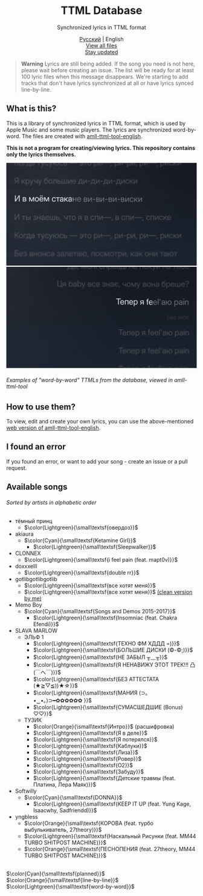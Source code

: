 <div align=center>

# TTML Database
Synchronized lyrics in TTML format

[Русский](https://github.com/whyplural/ttml-database/blob/main/README.md) | English\
[View all files](https://github.com/whyplural/ttml-database/tree/main/db)\
[Stay updated](https://ttmlupd.t.me)
</div>

> __Warning__
> Lyrics are still being added. If the song you need is not here, please wait before creating an issue. The list will be ready for at least 100 lyric files when this message disappears. We're starting to add tracks that don't have lyrics synchronized at all or have lyrics synced line-by-line.

## What is this?
This is a library of synchronized lyrics in TTML format, which is used by Apple Music and some music players. The lyrics are synchronized word-by-word. The files are created with [amll-ttml-tool-english](https://streetlegithub.github.io/amll-ttml-tool-english/).

__This is not a program for creating/viewing lyrics. This repository contains only the lyrics themselves.__

![Example of TTML from the database](https://raw.githubusercontent.com/whyplural/ttml-database/main/res/DISKI-example.png)
![Example of TTML from the database](https://raw.githubusercontent.com/whyplural/ttml-database/main/res/PAIN-example.png)
###### Examples of "word-by-word" TTMLs from the database, viewed in amll-ttml-tool

## How to use them?
To view, edit and create your own lyrics, you can use the above-mentioned [web version of amll-ttml-tool-english](https://streetlegithub.github.io/amll-ttml-tool-english/).

## I found an error
If you found an error, or want to add your song - create an issue or a pull request.

## Available songs
###### Sorted by artists in alphabetic order
- тёмный принц
    - $\color{Lightgreen}{\small\textsf{овердоз}}$
- akiaura
    - $\color{Cyan}{\small\textsf{Ketamine Girl}}$
        - $\color{Lightgreen}{\small\textsf{Sleepwalker}}$
- CLONNEX
    - $\color{Lightgreen}{\small\textsf{i feel pain (feat. mapt0v)}}$
- doxxxelll
    - $\color{Lightgreen}{\small\textsf{double rr}}$
- gotlibgotlibgotlib
    - $\color{Lightgreen}{\small\textsf{все хотят меня}}$
    - $\color{Lightgreen}{\small\textsf{все хотят меня}}$ [(clean version by me)](https://t.me/ttmlupd/27)
- Memo Boy
    - $\color{Cyan}{\small\textsf{Songs and Demos 2015-2017}}$
        - $\color{Lightgreen}{\small\textsf{Insomniac (feat. Chakra Efendi)}}$
- SLAVA MARLOW
    - ЭЛЬФ 1
        - $\color{Lightgreen}{\small\textsf{ТЕХНО ФМ ХДДД =)}}$
        - $\color{Lightgreen}{\small\textsf{БОЛЬШИЕ ДИСКИ (©-©;)}}$
        - $\color{Lightgreen}{\small\textsf{НЕ ЗАБЫЛ ╥﹏╥}}$
        - $\color{Lightgreen}{\small\textsf{Я НЕНАВИЖУ ЭТОТ ТРЕК!!! 凸(￣ヘ￣)}}$
        - $\color{Lightgreen}{\small\textsf{БЕЗ АТТЕСТАТА (★≧▽≦))★☆}}$
        - $\color{Lightgreen}{\small\textsf{МАНИЯ (⊃｡•‌‿•‌｡)⊃━✿✿✿✿✿✿ }}$
        - $\color{Lightgreen}{\small\textsf{СУМАСШЕДШИЕ (Bonus) ♡♡}}$
    - ТУЗИК
        - $\color{Orange}{\small\textsf{Интро}}$ (расшифровка)
        - $\color{Lightgreen}{\small\textsf{Я в деле}}$
        - $\color{Lightgreen}{\small\textsf{Я потерялся}}$
        - $\color{Lightgreen}{\small\textsf{Каблуки}}$
        - $\color{Lightgreen}{\small\textsf{Лиза}}$
        - $\color{Lightgreen}{\small\textsf{Ровер}}$
        - $\color{Lightgreen}{\small\textsf{О2}}$
        - $\color{Lightgreen}{\small\textsf{Забуду}}$
        - $\color{Lightgreen}{\small\textsf{Детские травмы (feat. Платина, Лера Маяк)}}$
- Softwilly
    - $\color{Cyan}{\small\textsf{DONNA}}$
        - $\color{Lightgreen}{\small\textsf{KEEP IT UP (feat. Yung Kage, Isaacwhy, Sadfriendd)}}$
- yngbless
    - $\color{Orange}{\small\textsf{КОРОВА (feat. турбо выбулькиватель, 27theory)}}$
    - $\color{Lightgreen}{\small\textsf{Наскальный Рисунки (feat. MM44 TURBO SHITPOST MACHINE)}}$
    - $\color{Orange}{\small\textsf{ПЕСНОПЕНИЯ (feat. 27theory, MM44 TURBO SHITPOST MACHINE)}}$

\
$\color{Cyan}{\small\textsf{planned}}$\
$\color{Orange}{\small\textsf{line-by-line}}$\
$\color{Lightgreen}{\small\textsf{word-by-word}}$
